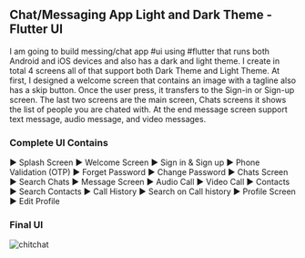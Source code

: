 ## Chat/Messaging App Light and Dark Theme - Flutter UI 
I am going to build messing/chat app #ui using #flutter that runs both Android and iOS devices and also has a dark and light theme. I create in total 4 screens all of that support both Dark Theme and Light Theme. At first, I designed a welcome screen that contains an image with a tagline also has a skip button. Once the user press, it transfers to the Sign-in or Sign-up screen. The last two screens are the main screen, Chats screens it shows the list of people you are chated with. At the end message screen support text message, audio message, and video messages.

### Complete UI Contains

► Splash Screen
► Welcome Screen
► Sign in & Sign up
► Phone Validation (OTP)
► Forget Password
► Change Password
► Chats Screen
► Search Chats
► Message Screen
► Audio Call
► Video Call
► Contacts
► Search Contacts
► Call History
► Search on Call history
► Profile Screen
► Edit Profile

### Final UI
![chitchat](https://user-images.githubusercontent.com/36065206/147939660-e6a8f5f1-fda7-4eac-9b35-de9ffa2a8134.png)
